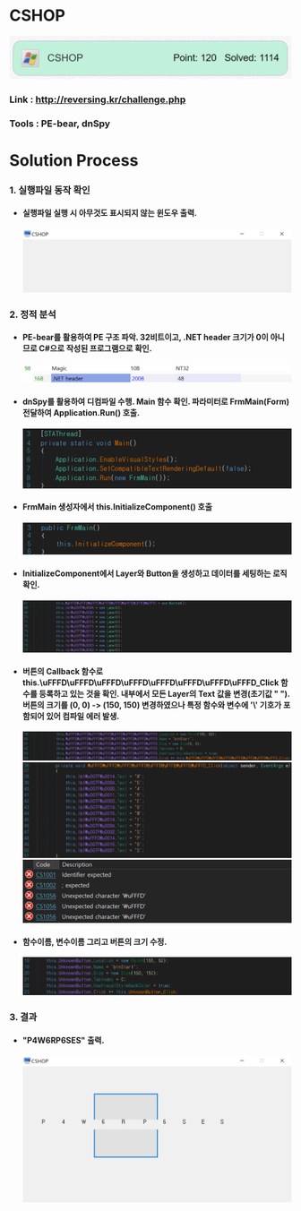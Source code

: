# **CSHOP**

![01](Image/01.PNG?raw=true)
### Link : http://reversing.kr/challenge.php
### Tools : PE-bear, dnSpy

# **Solution Process**
### 1. 실행파일 동작 확인
  - #### 실행파일 실행 시 아무것도 표시되지 않는 윈도우 출력.
    ![02](Image/02.PNG?raw=true)

### 2. 정적 분석
  - #### PE-bear를 활용하여 PE 구조 파악. 32비트이고, .NET header 크기가 0이 아니므로 C#으로 작성된 프로그램으로 확인.
    ![03](Image/03.PNG?raw=true)
    ![04](Image/04.PNG?raw=true)

  - #### dnSpy를 활용하여 디컴파일 수행. Main 함수 확인. 파라미터로 FrmMain(Form) 전달하여 Application.Run() 호출.
    ![05](Image/05.PNG?raw=true)

  - #### FrmMain 생성자에서 this.InitializeComponent() 호출
    ![06](Image/06.PNG?raw=true)

  - #### InitializeComponent에서 Layer와 Button을 생성하고 데이터를 세팅하는 로직 확인. 
    ![07](Image/07.PNG?raw=true)

  - #### 버튼의 Callback 함수로 this.\uFFFD\uFFFD\uFFFD\uFFFD\uFFFD\uFFFD\uFFFD\uFFFD_Click 함수를 등록하고 있는 것을 확인. 내부에서 모든 Layer의 Text 값을 변경(초기값 " "). 버튼의 크기를 (0, 0) -> (150, 150) 변경하였으나 특정 함수와 변수에 '\\' 기호가 포함되어 있어 컴파일 에러 발생.
    ![08](Image/08.PNG?raw=true)
    ![09](Image/09.PNG?raw=true)
    ![10](Image/10.PNG?raw=true)

  - #### 함수이름, 변수이름 그리고 버튼의 크기 수정.
    ![11](Image/11.PNG?raw=true)

### 3. 결과
  - #### "P4W6RP6SES" 출력.
    ![12](Image/12.PNG?raw=true)
